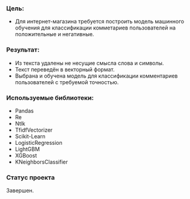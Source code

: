 ### Цель:
* Для интернет-магазина требуется построить модель машинного обучения для классификации комметариев пользователей на положительные и негативные.

### Результат:
* Из текста удалены не несущие смысла слова и символы.
* Текст переведён в векторный формат.
* Выбрана и обучена модель для классификации комментариев пользователей с требуемой точностью.

### Используемые библиотеки:
* Pandas
* Re
* Ntlk
* TfidfVectorizer
* Scikit-Learn
* LogisticRegression
* LightGBM
* XGBoost
* KNeighborsClassifier

### Статус проекта
Завершен.
